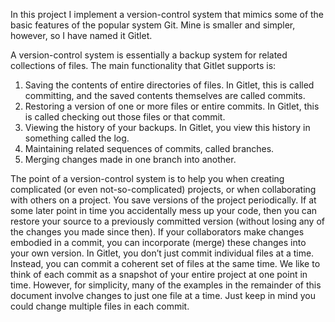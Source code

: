 In this project I implement a version-control system that mimics some of the basic features of the popular system Git. 
Mine is smaller and simpler, however, so I have named it Gitlet. 

A version-control system is essentially a backup system for related collections of files. 
The main functionality that Gitlet supports is:
1. Saving the contents of entire directories of files. In Gitlet, this is called committing, and the saved contents themselves are called commits.
2. Restoring a version of one or more files or entire commits. In Gitlet, this is called checking out those files or that commit.
3. Viewing the history of your backups. In Gitlet, you view this history in something called the log.
4. Maintaining related sequences of commits, called branches.
5. Merging changes made in one branch into another.

The point of a version-control system is to help you when creating complicated (or even not-so-complicated) projects, or when collaborating with others on a project.
You save versions of the project periodically.
If at some later point in time you accidentally mess up your code, then you can restore your source to a previously committed version (without losing any of the changes you made since then).
If your collaborators make changes embodied in a commit, you can incorporate (merge) these changes into your own version.
In Gitlet, you don’t just commit individual files at a time.
Instead, you can commit a coherent set of files at the same time. 
We like to think of each commit as a snapshot of your entire project at one point in time. 
However, for simplicity, many of the examples in the remainder of this document involve changes to just one file at a time. 
Just keep in mind you could change multiple files in each commit.
